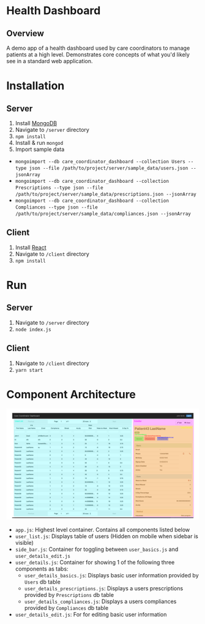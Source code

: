 # Health Dashboard

## Overview

A demo app of a health dashboard used by care coordinators to manage patients at a high level. Demonstrates core concepts of what you'd likely see in a standard web application. 

# Installation

## Server

1. Install [MongoDB](https://docs.mongodb.com/manual/tutorial/install-mongodb-on-os-x/)
2. Navigate to `/server` directory
3. `npm install`
3. Install & run `mongod`
4. Import sample data
  * `mongoimport --db care_coordinator_dashboard --collection Users --type json --file /path/to/project/server/sample_data/users.json --jsonArray`
  * `mongoimport --db care_coordinator_dashboard --collection Prescriptions --type json --file /path/to/project/server/sample_data/prescriptions.json --jsonArray`
  * `mongoimport --db care_coordinator_dashboard --collection Compliances --type json --file /path/to/project/server/sample_data/compliances.json --jsonArray`

## Client

1. Install [React](https://facebook.github.io/react/docs/installation.html)
2. Navigate to `/client` directory
3. `npm install`

# Run

## Server

1. Navigate to `/server` directory
2. `node index.js`

## Client

1. Navigate to `/client` directory
2. `yarn start`

# Component Architecture

![Component Architecture](https://github.com/josephstein/HealthDashboard/blob/master/component_architecture.png "Component Architecture")

- `app.js`: Highest level container. Contains all components listed below
- `user_list.js`: Displays table of users (Hidden on mobile when sidebar is visible)
- `side_bar.js`: Container for toggling between `user_basics.js` and `user_details_edit.js`
- `user_details.js`: Container for showing 1 of the following three components as tabs:
  * `user_details_basics.js`: Displays basic user information provided by `Users` db table
  * `user_details_prescriptions.js`: Displays a users prescriptions provided by `Prescriptions` db table
  * `user_details_compliances.js`: Displays a users compliances provided by `Compliances` db table
- `user_details_edit.js`: For for editing basic user information
